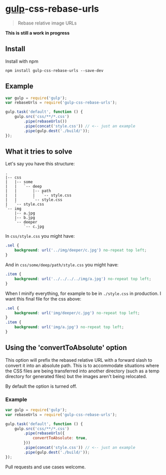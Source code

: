 # [gulp](https://github.com/wearefractal/gulp)-css-rebase-urls

> Rebase relative image URLs 

**This is still a work in progress**

## Install

Install with npm

```
npm install gulp-css-rebase-urls --save-dev
```

## Example

```javascript
var gulp = require('gulp');
var rebaseUrls = require('gulp-css-rebase-urls');

gulp.task('default', function () {
    gulp.src('css/**/*.css')
        .pipe(rebaseUrls())
        .pipe(concat('style.css')) // <-- just an example
        .pipe(gulp.dest('./build/'));
});
```

## What it tries to solve

Let's say you have this structure:

```
.
|-- css
|   |-- some
|   |   `-- deep
|   |       |-- path
|   |       |   `-- style.css
|   |       `-- style.css
|   `-- style.css
`-- img
    |-- a.jpg
    |-- b.jpg
    `-- deeper
        `-- c.jpg
```

In `css/style.css` you might have:

```css
.sel {
    background: url('../img/deeper/c.jpg') no-repeat top left;
}
```

And in `css/some/deep/path/style.css` you might have:

```css
.item {
    background: url('../../../../img/a.jpg') no-repeat top left;
}
```

When I minify everything, for example to be in `./style.css` in
production. I want this final file for the css above:

```css
.sel {
    background: url('img/deeper/c.jpg') no-repeat top left;
}
.item {
    background: url('img/a.jpg') no-repeat top left;
}
```

## Using the 'convertToAbsolute' option

This option will prefix the rebased relative URL with a forward slash to convert it into an absolute path. This is to accommodate situations where the CSS files are being transferred into another directory (such as a temp directory for generated files) but the images aren't being relocated.

By default the option is turned off.

### Example

```javascript
var gulp = require('gulp');
var rebaseUrls = require('gulp-css-rebase-urls');

gulp.task('default', function () {
    gulp.src('css/**/*.css')
        .pipe(rebaseUrls({
            convertToAbsolute: true,
        }))
        .pipe(concat('style.css')) // <-- just an example
        .pipe(gulp.dest('./build/'));
});
```



Pull requests and use cases welcome.
